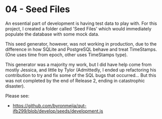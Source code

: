# 04 - Seed Files
An essential part of development is having test data to play with.
For this project, I created a folder called 'Seed Files' which 
would immediately populate the database with some mock data. 

This seed generator, however, was not working in production, due to 
the difference in how SQLite and PostgreSQL behave and treat 
TimeStamps. (One uses time from epoch, other uses TimeStamps type).

This generator was a majority my work, but I did have help come from
mostly Jessica, and little by Tylor (Admittedly, I ended up refactoring his
contribution to try and fix some of the SQL bugs that occurred... But this
was not completed by the end of Release 2, ending in catastrophic disaster).

Please see:
  - https://github.com/byronmejia/qut-ifb299/blob/develop/seeds/development.js
